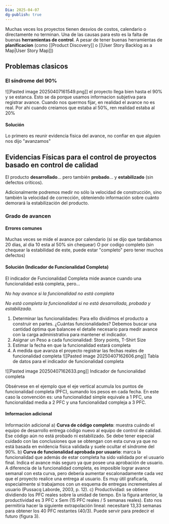 ```yaml
---
Dia: 2025-04-07
dg-publish: true
---
```

Muchas veces los proyectos tienen desvios de costos, calendario o directamente no terminan. Una de las causas para esto es la falta de buenas **herramientas de control**. A pesar de tener buenas herramientas de **planificacion** (como [[Product Discovery]] o [[User Story Backlog as a Map|User Story Map]])


## Problemas clasicos 
### El síndrome del 90% 
![[Pasted image 20250407161549.png]]
el proyecto llega bien hasta el 90% y se estanca. 
Esto se da porque usamos informacion subjetiva para registrar avance. Cuando nos quermos fijar, en realidad el avance no es real. Por ahi cuando creiamos que estaba al 50%, ren realidad estaba al 20%

#### Solución
Lo primero es reunir evidencia fisica del avance, no confiar en que alguien nos dijo "avanzamos"


## Evidencias Físicas para el control de proyectos basado en control de calidad

El producto **desarrollado**... pero también **probado**... y **estabilizado** (sin defectos críticos).

Adicionalmente podremos medir no sólo la velocidad de construcción, sino también la velocidad de
corrección, obteniendo información sobre cuánto demorará la estabilización del producto.

### Grado de avancen

#### Errores comunes 
Muchas veces se mide el avance por calendario (si se dijo que tardabamos 20 dias, al dia 10 esta al 50% sin chequear)
O por codigo completo (sin chequear la estabilidad de este, puede estar "completo" pero tener muchos defectos)

#### Solución (Indicador de Funcionalidad Completa)
El indicador de Funcionalidad Completa mide avance cuando una funcionalidad está completa, pero...

*No hay avance si la funcionalidad no está completa*

*No está completa la funcionalidad si no está desarrollada, probada y estabilizada.*

1. Determinar las funcionalidades: 
	Para ello dividimos el producto a construir en partes. ¿Cuántas funcionalidades? Debemos buscar una cantidad óptima que balancee el detalle necesario para medir avance con la carga administrativa para mantener el indicador.
2. Asignar un Peso a cada funcionalidad: Story points, T-Shirt Size
3. Estimar la fecha en que la funcionalidad estará completa
4. A medida que avanza el proyecto registrar las fechas reales de funcionalidad completa
![[Pasted image 20250407162606.png]]
Tabla de datos para el indicador de funcionalidad completa

![[Pasted image 20250407162633.png]]
Indicador de funcionalidad completa

Obsérvese en el ejemplo que el eje vertical acumula los puntos de funcionalidad completa (PFC), sumando los
pesos en cada fecha. En este caso la convención es: una funcionalidad simple equivale a 1 PFC, una
funcionalidad media a 2 PFC y una funcionalidad compleja a 3 PFC.

#### Informacion adicional 
Información adicional
a) **Curva de código completo**: muestra cuándo el equipo de desarrollo entrega código nuevo al equipo de
control de calidad. Ese código aún no está probado ni estabilizado. Se debe tener especial cuidado con las
conclusiones que se obtengan con esta curva ya que no está basada en evidencia física validada y suele ocultar el
síndrome del 90%.
b) **Curva de funcionalidad aprobada por usuario**: marca la funcionalidad que además de estar completa ha
sido validada por el usuario final. Indica el avance más seguro ya que posee una aprobación de usuario. A
diferencia de la funcionalidad completa, es imposible lograr avance semanal con esta curva, pero debería
aumentar escalonadamente cada vez que el proyecto realice una entrega al usuario. Es muy útil graficarla,
especialmente si trabajamos con un esquema de entregas incrementales al usuario (Pussacq Laborde, 2003, p.
12).
c) Productividad: se obtiene dividiendo los PFC reales sobre la unidad de tiempo. En la figura anterior, la
productividad es 3 PFC x Sem (15 PFC reales / 5 semanas reales). Esto nos permitiría hacer la siguiente
extrapolación lineal: necesitaré 13,33 semanas para obtener los 40 PFC restantes (40/3). Puede servir para
predecir el futuro (figura 3).